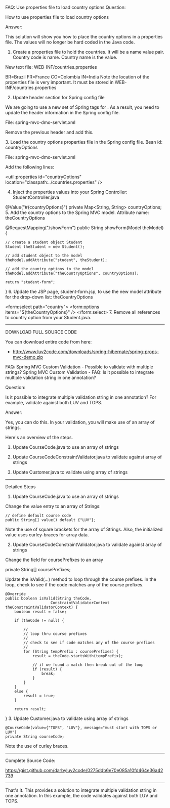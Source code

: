 FAQ: Use properties file to load country options
Question: 

How to use properties file to load country options

Answer:

This solution will show you how to place the country options in a properties file. The values will no longer be hard coded in the Java code.

1. Create a properties file to hold the countries. It will be a name value pair.  Country code is name. Country name is the value.

New text file:  WEB-INF/countries.properties

BR=Brazil 
FR=France 
CO=Colombia 
IN=India
Note the location of the properties file is very important. It must be stored in WEB-INF/countries.properties

2. Update header section for Spring config file

We are going to use a new set of Spring tags for <util>. As a result, you need to update the header information in the Spring config file.

File: spring-mvc-dmo-servlet.xml

Remove the previous header and add this.

<?xml version="1.0" encoding="UTF-8"?>
<beans xmlns="http://www.springframework.org/schema/beans" 
        xmlns:context="http://www.springframework.org/schema/context" 
        xmlns:mvc="http://www.springframework.org/schema/mvc" 
        xmlns:util="http://www.springframework.org/schema/util" 
        xmlns:xsi="http://www.w3.org/2001/XMLSchema-instance" 
        xsi:schemaLocation="
            http://www.springframework.org/schema/beans     
            http://www.springframework.org/schema/beans/spring-beans.xsd     
            http://www.springframework.org/schema/context     
            http://www.springframework.org/schema/context/spring-context.xsd     
            http://www.springframework.org/schema/mvc         
            http://www.springframework.org/schema/mvc/spring-mvc.xsd 
            http://www.springframework.org/schema/util     
            http://www.springframework.org/schema/util/spring-util.xsd">
3. Load the country options properties file in the Spring config file. Bean id: countryOptions

File: spring-mvc-dmo-servlet.xml

Add the following lines:

<util:properties id="countryOptions" location="classpath:../countries.properties" /> 

4. Inject the properties values into your Spring Controller: StudentController.java

@Value("#{countryOptions}") 
private Map<String, String> countryOptions;
5. Add the country options to the Spring MVC model. Attribute name: theCountryOptions

@RequestMapping("/showForm") 
public String showForm(Model theModel) { 
 
    // create a student object Student 
    Student theStudent = new Student();
 
    // add student object to the model 
    theModel.addAttribute("student", theStudent); 
 
    // add the country options to the model 
    theModel.addAttribute("theCountryOptions", countryOptions); 
 
    return "student-form"; 
}
6. Update the JSP page, student-form.jsp, to use the new model attribute for the drop-down list: theCountryOptions

<form:select path="country"> 
 <form:options items="${theCountryOptions}" />
</form:select>
7. Remove all references to country option from your Student.java.  

---

DOWNLOAD FULL SOURCE CODE

You can download entire code from here:

- http://www.luv2code.com/downloads/spring-hibernate/spring-props-mvc-demo.zip



FAQ: Spring MVC Custom Validation - Possible to validate with multiple strings?
Spring MVC Custom Validation - FAQ: Is it possible to integrate multiple validation string in one annotation?



Question:

Is it possible to integrate multiple validation string in one annotation? For example, validate against both LUV and TOPS.

Answer:

Yes, you can do this. In your validation, you will make use of an array of strings.

Here's an overview of the steps.

1. Update CourseCode.java to use an array of strings

2. Update CourseCodeConstraintValidator.java to validate against array of strings

3. Update Customer.java to validate using array of strings

---

Detailed Steps

1. Update CourseCode.java to use an array of strings

Change the value entry to an array of Strings:

    // define default course code
    public String[] value() default {"LUV"};
Note the use of square brackets for the array of Strings. Also, the initialized value uses curley-braces for array data.

2. Update CourseCodeConstraintValidator.java to validate against array of strings

Change the field for coursePrefixes to an array

private String[] coursePrefixes; 

Update the isValid(...) method to loop through the course prefixes. In the loop, check to see if the code matches any of the course prefixes.

    @Override
    public boolean isValid(String theCode, 
                        ConstraintValidatorContext theConstraintValidatorContext) {
        boolean result = false;
        
        if (theCode != null) {
            
            //
            // loop thru course prefixes
            //
            // check to see if code matches any of the course prefixes
            //
            for (String tempPrefix : coursePrefixes) {
                result = theCode.startsWith(tempPrefix);
                
                // if we found a match then break out of the loop
                if (result) {
                    break;
                }
            }
        }
        else {
            result = true;
        }
        
        return result;
  }
3. Update Customer.java to validate using array of strings

    @CourseCode(value={"TOPS", "LUV"}, message="must start with TOPS or LUV")
    private String courseCode;
Note the use of curley braces.

---

Complete Source Code:

https://gist.github.com/darbyluv2code/0275ddb6e70e085a10fd464e36a42739

---

That's it. This provides a solution to integrate multiple validation string in one annotation. In this example, the code validates against both LUV and TOPS.

